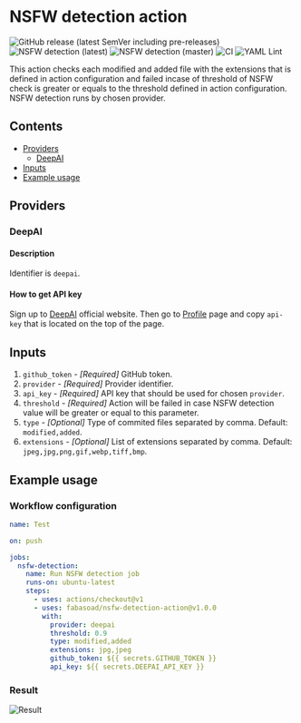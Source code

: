 # NSFW detection action
![GitHub release (latest SemVer including pre-releases)](https://img.shields.io/github/v/release/fabasoad/nsfw-detection-action?include_prereleases) ![NSFW detection (latest)](https://github.com/fabasoad/nsfw-detection-action/workflows/nsfw%20detection%20(latest)/badge.svg) ![NSFW detection (master)](https://github.com/fabasoad/nsfw-detection-action/workflows/Niduty%20detection%20(master)/badge.svg) ![CI](https://github.com/fabasoad/nsfw-detection-action/workflows/CI/badge.svg) ![YAML Lint](https://github.com/fabasoad/nsfw-detection-action/workflows/YAML%20Lint/badge.svg)

This action checks each modified and added file with the extensions that is defined in action configuration and failed incase of threshold of NSFW check is greater or equals to the threshold defined in action configuration. NSFW detection runs by chosen provider.

## Contents
- [Providers](#providers)
  - [DeepAI](#deepai)
- [Inputs](#inputs)
- [Example usage](#example-usage)

## Providers

### DeepAI
#### Description
Identifier is `deepai`.
#### How to get API key
Sign up to [DeepAI](https://deepai.org/) official website. Then go to [Profile](https://deepai.org/dashboard/profile) page and copy `api-key` that is located on the top of the page.

## Inputs
1. `github_token` - _[Required]_ GitHub token. 
2. `provider` - _[Required]_ Provider identifier.
3. `api_key` - _[Required]_ API key that should be used for chosen `provider`.
4. `threshold` - _[Required]_ Action will be failed in case NSFW detection value will be greater or equal to this parameter.
5. `type` - _[Optional]_ Type of commited files separated by comma. Default: `modified,added`.
6. `extensions` - _[Optional]_ List of extensions separated by comma. Default: `jpeg,jpg,png,gif,webp,tiff,bmp`.

## Example usage

### Workflow configuration

```yaml
name: Test

on: push

jobs:
  nsfw-detection:
    name: Run NSFW detection job
    runs-on: ubuntu-latest
    steps:
      - uses: actions/checkout@v1
      - uses: fabasoad/nsfw-detection-action@v1.0.0
        with:
          provider: deepai
          threshold: 0.9
          type: modified,added
          extensions: jpg,jpeg
          github_token: ${{ secrets.GITHUB_TOKEN }}
          api_key: ${{ secrets.DEEPAI_API_KEY }}
```

### Result
![Result](https://raw.githubusercontent.com/fabasoad/nsfw-detection-action/master/screenshot.png)
